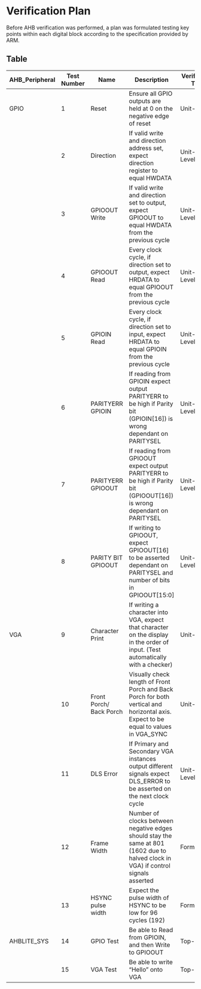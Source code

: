 # Verification Plan

Before AHB verification was performed, a plan was formulated testing key points within each digital block according to the specification provided by ARM.

## Table
|     AHB_Peripheral    |     Test Number    |     Name                       |     Description                                                                                                                                |     Verification Type    |     Formal Check Name      |     Pass/Fail                                          |
|-----------------------|--------------------|--------------------------------|------------------------------------------------------------------------------------------------------------------------------------------------|--------------------------|----------------------------|--------------------------------------------------------|
|     GPIO              |     1              |     Reset                      |     Ensure all GPIO outputs   are held at 0 on the negative edge of reset                                                                      |     Unit-Level           |                            |     Pass                                               |
|                       |     2              |     Direction                  |     If valid write and   direction address set, expect direction register to equal HWDATA                                                      |     Unit-Level/Formal    |     Check_dir              |     Pass                                               |
|                       |     3              |     GPIOOUT Write              |     If valid write and   direction set to output, expect GPIOOUT to equal HWDATA from the previous   cycle                                     |     Unit-Level/Formal    |     Check_write            |     Pass                                               |
|                       |     4              |     GPIOOUT Read               |     Every clock cycle, if direction   set to output, expect HRDATA to equal GPIOOUT from the previous cycle                                    |     Unit-Level/Formal    |     Check_read_out         |     Pass                                               |
|                       |     5              |     GPIOIN Read                |     Every clock cycle, if direction   set to input, expect HRDATA to equal GPIOIN from the previous cycle                                      |     Unit-Level/Formal    |     Check_read_in          |     Pass                                               |
|                       |     6              |     PARITYERR GPIOIN           |     If reading from GPIOIN expect   output PARITYERR to be high if Parity bit (GPIOIN[16]) is wrong dependant on   PARITYSEL                   |     Unit-Level/Formal    |     Check_parityerr_in     |     Pass                                               |
|                       |     7              |     PARITYERR GPIOOUT          |     If reading from GPIOOUT expect   output PARITYERR to be high if Parity bit (GPIOOUT[16]) is wrong dependant on   PARITYSEL                 |     Unit-Level/Formal    |     Check_parityerr_out    |     Pass                                               |
|                       |     8              |     PARITY BIT GPIOOUT         |     If writing to GPIOOUT, expect   GPIOOUT[16] to be asserted dependant on PARITYSEL and number of bits in GPIOOUT[15:0]                      |     Unit-Level/Formal    |     Check_parity_out       |     Pass                                               |
|     VGA               |     9              |     Character Print            |     If writing a character   into VGA, expect that character on the display in the order of input. (Test   automatically with a checker)       |     Unit-Level           |                            |     Pass                                               |
|                       |     10             |     Front Porch/ Back Porch    |     Visually check length of   Front Porch and Back Porch for both vertical and horizontal axis. Expect to   be equal to values in VGA_SYNC    |     Unit-Level           |                            |     Fail (Visible area shifted   by 2 to the right)    |
|                       |     11             |     DLS Error                  |     If Primary and Secondary   VGA instances output different signals expect DLS_ERROR to be asserted on the   next clock cycle                |     Unit-Level/Formal    |     Check_dls              |     Pass                                               |
|                       |     12             |     Frame Width                |     Number of clocks between   negative edges should stay the same at 801 (1602 due to halved clock in VGA)   if control signals asserted      |     Formal               |     Check_hsync            |     Pass                                               |
|                       |     13             |     HSYNC pulse width          |     Expect the pulse width of   HSYNC to be low for 96 cycles (192)                                                                            |     Formal               |     Check_hsync_pulse      |     Pass                                               |
|     AHBLITE_SYS       |     14             |     GPIO Test                  |     Be able to Read from   GPIOIN, and then Write to GPIOOUT                                                                                   |     Top-Level            |                            |     Pass                                               |
|                       |     15             |     VGA Test                   |     Be able to write “Hello”   onto VGA                                                                                                        |     Top-Level            |                            |     Pass                                               |
